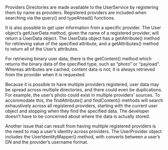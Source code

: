 Providers
Directories are made available to the UserService by registering them by name as providers. Registered providers are included when searching via the query() and typeAhead() functions.

It is also possible to get user information from a specific provider. The User object’s getUserData method, given the name of a registered provider, will return a UserData object. The UserData object has a getAttribute() method for retrieving value of the specified attribute, and a getAttributes() method to return all of the User’s attributes.

For retrieving binary user data, there is the getContent() method which returns the binary data of the specified type, such as “photo” or “payload”. Whereas attributes are cached, content data is not; it is always retrieved from the provider when it is requested.

Because it is possible to have multiple providers registered, user data may be spread across multiple directories, and there could even be duplications. For example, the user’s photo could exist in multiple providers’ sources. To accommodate this, the findAttribute() and findContent() methods will search exhaustively across all registered providers, starting with the current user object and stopping when they find the specified data. The developer doesn’t have to be concerned about where the data is actually stored.

Another issue that can result from having multiple registered providers is the need to map a user’s identity across providers. The UserProvider object includes the UserIdentityMapper() method, with converts between a user’s DN and the provider’s username format.

